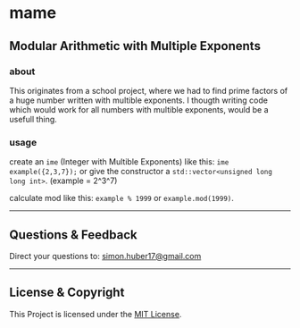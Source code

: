 # mame
## Modular Arithmetic with Multiple Exponents

### about
This originates from a school project, where we had to find prime factors of a huge number written with multible exponents. I thougth writing code which would work for all numbers with multible exponents, would be a usefull thing.

### usage
create an ```ime``` (Integer with Multible Exponents) like this: ```ime example({2,3,7});``` or give the constructor a ```std::vector<unsigned long long int>```. (example = 2^3^7)

calculate mod like this: ```example % 1999``` or ```example.mod(1999)```.

---

## Questions & Feedback
Direct your questions to: simon.huber17@gmail.com

---

## License & Copyright
This Project is licensed under the [MIT License](LICENSE).
